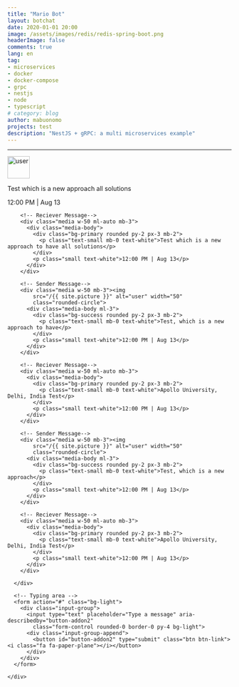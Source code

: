 ```yaml
---
title: "Mario Bot"
layout: botchat
date: 2020-01-01 20:00
image: /assets/images/redis/redis-spring-boot.png
headerImage: false
comments: true
lang: en
tag:
- microservices
- docker
- docker-compose
- grpc
- nestjs
- node
- typescript
# category: blog
author: mabuonomo
projects: test
description: "NestJS + gRPC: a multi microservices example"
---
```


<!-- <img src="/assets/images/grpc/node_grpc.png" /> -->

<!-- ![Profile Image]({{ site.url }}/{{ site.picture }}) -->

---

<div class="container py-5 px-4">
  <!-- For demo purpose-->
  <!-- <header class="text-center">
    <h1 class="display-4 text-white">Bootstrap Chat</h1>
    <p class="text-white lead mb-0">An elegant chat widget compatible with Bootstrap 4</p>
    <p class="text-white lead mb-4">Snippet by
      <a href="https://bootstrapious.com" class="text-white">
        <u>Bootstrapious</u></a>
    </p>
  </header> -->

  <div class="row rounded-lg overflow-hidden shadow">
    <!-- Chat Box-->
    <div class="col-12 px-0">
      <div class="px-4 py-5 chat-box bg-white">
        <!-- Sender Message-->
        <div class="media w-50 mb-3"><img
            src="/{{ site.picture }}" alt="user" width="50"
            class="rounded-circle">
          <div class="media-body ml-3">
            <div class="bg-success rounded py-2 px-3 mb-2">
              <p class="text-small mb-0 text-white">Test which is a new approach all solutions</p>
            </div>
            <p class="small text-white">12:00 PM | Aug 13</p>
          </div>
        </div>

        <!-- Reciever Message-->
        <div class="media w-50 ml-auto mb-3">
          <div class="media-body">
            <div class="bg-primary rounded py-2 px-3 mb-2">
              <p class="text-small mb-0 text-white">Test which is a new approach to have all solutions</p>
            </div>
            <p class="small text-white">12:00 PM | Aug 13</p>
          </div>
        </div>

        <!-- Sender Message-->
        <div class="media w-50 mb-3"><img
            src="/{{ site.picture }}" alt="user" width="50"
            class="rounded-circle">
          <div class="media-body ml-3">
            <div class="bg-success rounded py-2 px-3 mb-2">
              <p class="text-small mb-0 text-white">Test, which is a new approach to have</p>
            </div>
            <p class="small text-white">12:00 PM | Aug 13</p>
          </div>
        </div>

        <!-- Reciever Message-->
        <div class="media w-50 ml-auto mb-3">
          <div class="media-body">
            <div class="bg-primary rounded py-2 px-3 mb-2">
              <p class="text-small mb-0 text-white">Apollo University, Delhi, India Test</p>
            </div>
            <p class="small text-white">12:00 PM | Aug 13</p>
          </div>
        </div>

        <!-- Sender Message-->
        <div class="media w-50 mb-3"><img
            src="/{{ site.picture }}" alt="user" width="50"
            class="rounded-circle">
          <div class="media-body ml-3">
            <div class="bg-success rounded py-2 px-3 mb-2">
              <p class="text-small mb-0 text-white">Test, which is a new approach</p>
            </div>
            <p class="small text-white">12:00 PM | Aug 13</p>
          </div>
        </div>

        <!-- Reciever Message-->
        <div class="media w-50 ml-auto mb-3">
          <div class="media-body">
            <div class="bg-primary rounded py-2 px-3 mb-2">
              <p class="text-small mb-0 text-white">Apollo University, Delhi, India Test</p>
            </div>
            <p class="small text-white">12:00 PM | Aug 13</p>
          </div>
        </div>

      </div>

      <!-- Typing area -->
      <form action="#" class="bg-light">
        <div class="input-group">
          <input type="text" placeholder="Type a message" aria-describedby="button-addon2"
            class="form-control rounded-0 border-0 py-4 bg-light">
          <div class="input-group-append">
            <button id="button-addon2" type="submit" class="btn btn-link"> <i class="fa fa-paper-plane"></i></button>
          </div>
        </div>
      </form>

    </div>
  </div>
</div>